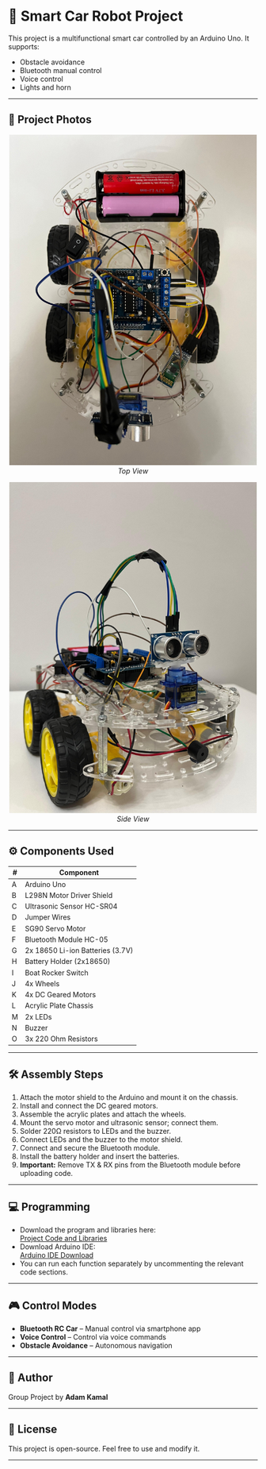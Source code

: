 # 🚗 Smart Car Robot Project

This project is a multifunctional smart car controlled by an Arduino Uno. It supports:
- Obstacle avoidance
- Bluetooth manual control
- Voice control
- Lights and horn

---

## 📸 Project Photos

<p align="center">
  <img src="images/smart_car_top_view.jpeg" alt="Smart Car Top View" width="500">
  <br><em>Top View</em>
</p>

<p align="center">
  <img src="images/smart_car_side_view.jpeg" alt="Smart Car Side View" width="500">
  <br><em>Side View</em>
</p>

---

## ⚙️ Components Used

| # | Component                            |
|---|---------------------------------------|
| A | Arduino Uno                          |
| B | L298N Motor Driver Shield            |
| C | Ultrasonic Sensor HC-SR04            |
| D | Jumper Wires                         |
| E | SG90 Servo Motor                     |
| F | Bluetooth Module HC-05               |
| G | 2x 18650 Li-ion Batteries (3.7V)     |
| H | Battery Holder (2x18650)             |
| I | Boat Rocker Switch                   |
| J | 4x Wheels                            |
| K | 4x DC Geared Motors                  |
| L | Acrylic Plate Chassis                |
| M | 2x LEDs                               |
| N | Buzzer                               |
| O | 3x 220 Ohm Resistors                 |

---

## 🛠️ Assembly Steps

1. Attach the motor shield to the Arduino and mount it on the chassis.
2. Install and connect the DC geared motors.
3. Assemble the acrylic plates and attach the wheels.
4. Mount the servo motor and ultrasonic sensor; connect them.
5. Solder 220Ω resistors to LEDs and the buzzer.
6. Connect LEDs and the buzzer to the motor shield.
7. Connect and secure the Bluetooth module.
8. Install the battery holder and insert the batteries.
9. **Important:** Remove TX & RX pins from the Bluetooth module before uploading code.

---

## 💻 Programming

- Download the program and libraries here:  
  [Project Code and Libraries](https://drive.google.com/drive/folders/1jyLItCMqog7aEtQauIE6jvyHFuKo8V9M?usp=sharing)
- Download Arduino IDE:  
  [Arduino IDE Download](https://support.arduino.cc/hc/en-us/articles/360019833020-Download-and-install-Arduino-IDE)
- You can run each function separately by uncommenting the relevant code sections.

---

## 🎮 Control Modes

- **Bluetooth RC Car** – Manual control via smartphone app
- **Voice Control** – Control via voice commands
- **Obstacle Avoidance** – Autonomous navigation

---

## 👤 Author

Group Project by **Adam Kamal**

---

## 📝 License

This project is open-source. Feel free to use and modify it.

---
